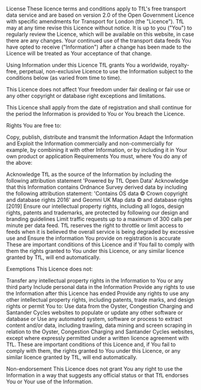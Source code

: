 License
These licence terms and conditions apply to TfL's free transport data service and are based on version 2.0 of the Open Government Licence with specific amendments for Transport for London (the "Licence"). TfL may at any time revise this Licence without notice. It is up to you ("You") to regularly review the Licence, which will be available on this website, in case there are any changes. Your continued use of the transport data feeds You have opted to receive ("Information") after a change has been made to the Licence will be treated as Your acceptance of that change.

Using Information under this Licence
TfL grants You a worldwide, royalty-free, perpetual, non-exclusive Licence to use the Information subject to the conditions below (as varied from time to time).

This Licence does not affect Your freedom under fair dealing or fair use or any other copyright or database right exceptions and limitations.

This Licence shall apply from the date of registration and shall continue for the period the Information is provided to You or You breach the Licence.

Rights
You are free to:

Copy, publish, distribute and transmit the Information
Adapt the Information and
Exploit the Information commercially and non-commercially for example, by combining it with other Information, or by including it in Your own product or application
Requirements
You must, where You do any of the above:

Acknowledge TfL as the source of the Information by including the following attribution statement 'Powered by TfL Open Data'
Acknowledge that this Information contains Ordnance Survey derived data by including the following attribution statement: 'Contains OS data © Crown copyright and database rights 2016' and Geomni UK Map data © and database rights [2019]
Ensure our intellectual property rights, including all logos, design rights, patents and trademarks, are protected by following our design and branding guidelines
Limit traffic requests up to a maximum of 300 calls per minute per data feed. TfL reserves the right to throttle or limit access to feeds when it is believed the overall service is being degraded by excessive use and
Ensure the information You provide on registration is accurate
These are important conditions of this Licence and if You fail to comply with them the rights granted to You under this Licence, or any similar licence granted by TfL, will end automatically.

Exemptions
This Licence does not:

Transfer any intellectual property rights in the Information to You or any third party
Include personal data in the Information
Provide any rights to use the Information after this Licence has ended
Provide any rights to use any other intellectual property rights, including patents, trade marks, and design rights or permit You to:
Use data from the Oyster, Congestion Charging and Santander Cycles websites to populate or update any other software or database or
Use any automated system, software or process to extract content and/or data, including trawling, data mining and screen scraping
in relation to the Oyster, Congestion Charging and Santander Cycles websites, except where expressly permitted under a written licence agreement with TfL.
These are important conditions of this Licence and, if You fail to comply with them, the rights granted to You under this Licence, or any similar licence granted by TfL, will end automatically.

Non-endorsement
This Licence does not grant You any right to use the Information in a way that suggests any official status or that TfL endorses You or Your use of the Information.
